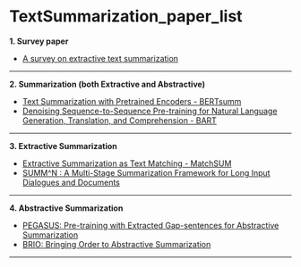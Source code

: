 # TextSummarization_paper_list

**1. Survey paper**
* <a href = "https://ieeexplore.ieee.org/abstract/document/7944061"> A survey on extractive text summarization </a>
---

**2. Summarization (both Extractive and Abstractive)**
* <a href = "https://arxiv.org/pdf/1908.08345.pdf"> Text Summarization with Pretrained Encoders - BERTsumm </a>
* <a href = "https://arxiv.org/pdf/1910.13461.pdf"> Denoising Sequence-to-Sequence Pre-training for Natural Language Generation, Translation, and Comprehension - BART </a> 
---

**3. Extractive Summarization**
* <a href = "https://arxiv.org/pdf/2004.08795.pdf"> Extractive Summarization as Text Matching - MatchSUM </a>
* <a href = "https://arxiv.org/pdf/2110.10150.pdf"> SUMM^N : A Multi-Stage Summarization Framework for Long Input Dialogues and Documents </a>
---

**4. Abstractive Summarization**
* <a href = "https://arxiv.org/pdf/1912.08777v2.pdf"> PEGASUS: Pre-training with Extracted Gap-sentences for
Abstractive Summarization </a>
* <a href = "https://arxiv.org/pdf/2203.16804v1.pdf"> BRIO: Bringing Order to Abstractive Summarization </a>
---
